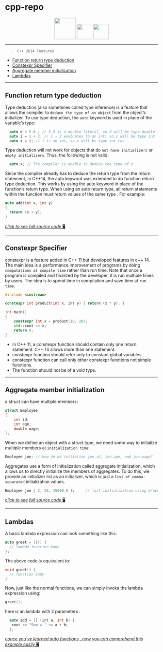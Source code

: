 # cpp-repo

<div id="badges" align="center">

  <img src="https://media.giphy.com/media/QACOVFrnxWgkkm9vAb/giphy.gif" width="70px"/>
  <img src="https://media.giphy.com/media/LgC9OQ53v5mFi/giphy.gif" width="50px"/>
    <img src="https://media.giphy.com/media/LgC9OQ53v5mFi/giphy.gif" width="50px"/>

</div>

---

> `C++ 2014 Features`
- [Function return type deduction](#function-return-type-deduction)
- [Constexpr Specifier](#constexpr-specifier)
- [Aggregate member initialization](#aggregate-member-initialization)
- [Lambdas](#lambdas)
---
## Function return type deduction
Type deduction (also sometimes called type inference) is a feature that allows the compiler to `deduce the type of an object` from the object’s initializer. To use type deduction, the `auto` keyword is used in place of the variable’s type:

```cpp
  auto d = 5.0 ; // 5.0 is a double literal, so d will be type double
  auto i = 1 + 2; // 1 + 2 evaluates to an int, so i will be type int
  auto x = i; // i is an int, so x will be type int too
```
Type deduction will not work for objects that do `not have initializers` or `empty initializers`. Thus, the following is not valid:
```cpp
  auto x; // The compiler is unable to deduce the type of x

```
Since the compiler already has to deduce the return type from the return statement, in C++14, the auto keyword was extended to do function return type deduction. This works by using the auto keyword in place of the function’s return type. When using an auto return type, all return statements within the function must return values of the same type . For example:
```cpp
auto add(int x, int y)
{
  return (x + y);
}
```
[*click to see full source code* :desktop_computer:](https://github.com/Erfan-ram/cpp-repo/blob/master/files/autoFunc.cpp)

---
## Constexpr Specifier

constexpr is a feature added in C++ 11 but developed features in c++ 14. The main idea is a performance improvement of programs by doing `computations at compile time` rather than run time. Note that once a program is compiled and finalized by the developer, it is run multiple times by users. The idea is to spend time in compilation and save time at `run time`.

```cpp
#include <iostream>

constexpr int product(int x, int y) { return (x * y); }

int main()
{
	constexpr int x = product(10, 20);
	std::cout << x;
	return 0;
}

```

- In C++ 11, a constexpr function should contain only one return statement. C++ 14 allows more than one statement.
- constexpr function should refer only to constant global variables.
- constexpr function can call only other constexpr functions not simple functions.
- The function should not be of a void type.

---
## Aggregate member initialization
a struct can have multiple members:
```cpp
struct Employee
{
    int id;
    int age;
    double wage;
};
```
When we define an object with a struct type, we need some way to initialize multiple members at `initialization time`:
```cpp
Employee joe; // how do we initialize joe.id, joe.age, and joe.wage?
```
Aggregates use a form of initialization called aggregate initialization, which allows us to directly initialize the members of aggregates. To do this, we provide an initializer list as an initializer, which is just a `list of comma-separated` initialization values.
```cpp
Employee joe { 2, 28, 45000.0 };     // list initialization using braced list (preferred)
```
[*click to see full source code* :desktop_computer:](https://github.com/Erfan-ram/cpp-repo/blob/master/files/aggregate.cpp)

---
## Lambdas
A basic lambda expression can look something like this:
```cpp
auto greet = []() {
  // lambda function body
};
```

The above code is equivalent to:
```cpp
void greet() {
  // function body
}
```
Now, just like the normal functions, we can simply invoke the lambda expression using:
```cpp
greet();
```

here is an lambda with 2 parameters :
```cpp
  auto add = [] (int a, int b) {
   cout << "Sum = " << a + b;
  };
```

[*conce you've learned auto functions , now you can comprehend this example easily* :desktop_computer:](https://github.com/Erfan-ram/cpp-repo/blob/master/files/lambda-plus.cpp)
